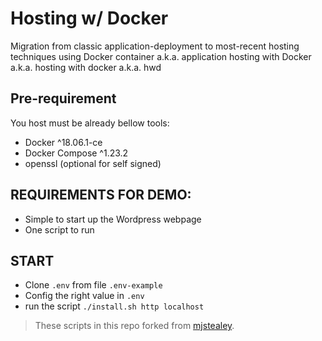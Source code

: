 # Hosting w/ Docker

Migration from classic application-deployment to most-recent hosting techniques using Docker container
a.k.a. application hosting with Docker
a.k.a. hosting with docker 
a.k.a. hwd
## Pre-requirement
You host must be already bellow tools:
- Docker ^18.06.1-ce
- Docker Compose ^1.23.2
- openssl (optional for self signed)

## REQUIREMENTS FOR DEMO:
- Simple to start up the Wordpress webpage
- One script to run

## START
- Clone `.env` from file `.env-example`
- Config the right value in `.env`
- run the script `./install.sh http localhost`

> These scripts in this repo forked from [mjstealey](https://github.com/mjstealey/wordpress-nginx-docker).
